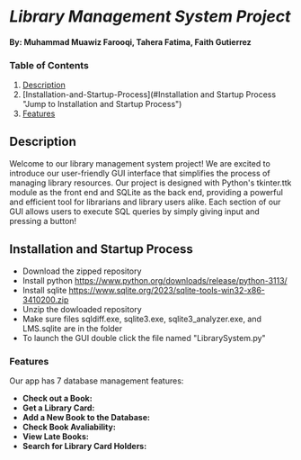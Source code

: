 # *Library Management System Project*
#### By: Muhammad Muawiz Farooqi, Tahera Fatima, Faith Gutierrez
### Table of Contents
1. [Description](#Description "Jump to Description")
2. [Installation-and-Startup-Process](#Installation and Startup Process "Jump to Installation and Startup Process") 
3. [Features](#Features "Jump to Features")
  

## Description 

Welcome to our library management system project! We are excited to introduce our user-friendly GUI interface that simplifies the process of managing library resources. Our project is designed with Python's tkinter.ttk module as the front end and SQLite as the back end, providing a powerful and efficient tool for librarians and library users alike. Each section of our GUI allows users to execute SQL queries by simply giving input and pressing a button!


## Installation and Startup Process 
- Download the zipped repository
- Install python https://www.python.org/downloads/release/python-3113/
- Install sqlite https://www.sqlite.org/2023/sqlite-tools-win32-x86-3410200.zip
- Unzip the dowloaded repository
- Make sure files sqldiff.exe, sqlite3.exe, sqlite3_analyzer.exe, and LMS.sqlite are in the folder
- To launch the GUI double click the file named "LibrarySystem.py"


### Features
Our app has 7 database management features:
- **Check out a Book:**
- **Get a Library Card:**
- **Add a New Book to the Database:**
- **Check Book Avaliability:**
- **View Late Books:**
- **Search for Library Card Holders:**
